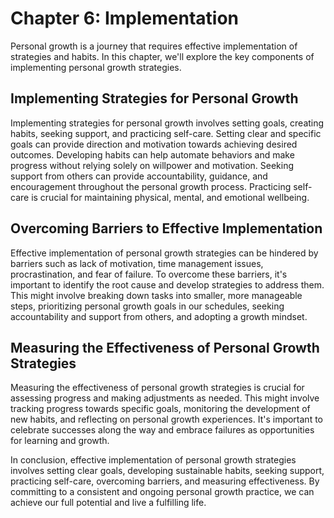 Chapter 6: Implementation
=========================

Personal growth is a journey that requires effective implementation of strategies and habits. In this chapter, we'll explore the key components of implementing personal growth strategies.

Implementing Strategies for Personal Growth
-------------------------------------------

Implementing strategies for personal growth involves setting goals, creating habits, seeking support, and practicing self-care. Setting clear and specific goals can provide direction and motivation towards achieving desired outcomes. Developing habits can help automate behaviors and make progress without relying solely on willpower and motivation. Seeking support from others can provide accountability, guidance, and encouragement throughout the personal growth process. Practicing self-care is crucial for maintaining physical, mental, and emotional wellbeing.

Overcoming Barriers to Effective Implementation
-----------------------------------------------

Effective implementation of personal growth strategies can be hindered by barriers such as lack of motivation, time management issues, procrastination, and fear of failure. To overcome these barriers, it's important to identify the root cause and develop strategies to address them. This might involve breaking down tasks into smaller, more manageable steps, prioritizing personal growth goals in our schedules, seeking accountability and support from others, and adopting a growth mindset.

Measuring the Effectiveness of Personal Growth Strategies
---------------------------------------------------------

Measuring the effectiveness of personal growth strategies is crucial for assessing progress and making adjustments as needed. This might involve tracking progress towards specific goals, monitoring the development of new habits, and reflecting on personal growth experiences. It's important to celebrate successes along the way and embrace failures as opportunities for learning and growth.

In conclusion, effective implementation of personal growth strategies involves setting clear goals, developing sustainable habits, seeking support, practicing self-care, overcoming barriers, and measuring effectiveness. By committing to a consistent and ongoing personal growth practice, we can achieve our full potential and live a fulfilling life.
